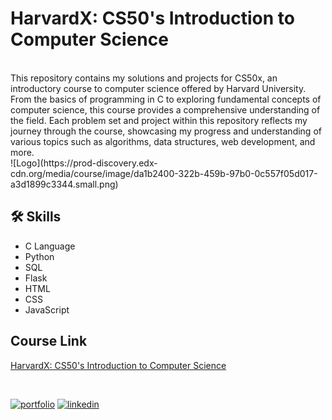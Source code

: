 
# HarvardX: CS50's Introduction to Computer Science
<br>
This repository contains my solutions and projects for CS50x, an introductory course to computer science offered by Harvard University. From the basics of programming in C to exploring fundamental concepts of computer science, this course provides a comprehensive understanding of the field. Each problem set and project within this repository reflects my journey through the course, showcasing my progress and understanding of various topics such as algorithms, data structures, web development, and more.
<br>
![Logo](https://prod-discovery.edx-cdn.org/media/course/image/da1b2400-322b-459b-97b0-0c557f05d017-a3d1899c3344.small.png)


## 🛠 Skills

- C Language
- Python
- SQL
- Flask
- HTML
- CSS
- JavaScript

## Course Link
[HarvardX: CS50's Introduction to Computer Science](https://www.edx.org/learn/computer-science/harvard-university-cs50-s-introduction-to-computer-science?index=product&queryID=2992b1ed54c9ee26bfe4a3edc11f3150&position=1&results_level=first-level-results&term=cs50x&objectID=course-da1b2400-322b-459b-97b0-0c557f05d017&campaign=CS50%27s+Introduction+to+Computer+Science&source=edX&product_category=course&placement_url=https%3A%2F%2Fwww.edx.org%2Fsearch)

<br>

[![portfolio](https://img.shields.io/badge/my_portfolio-000?style=for-the-badge&logo=ko-fi&logoColor=white)](https://khizar457.github.io/Portfolio/)
[![linkedin](https://img.shields.io/badge/linkedin-0A66C2?style=for-the-badge&logo=linkedin&logoColor=white)](https://www.linkedin.com/in/khizarqamar/)

